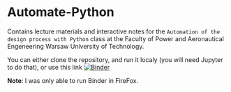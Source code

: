 # Automate-Python

Contains lecture materials and interactive notes for the `Automation of the design process with Python` class at the Faculty of Power and Aeronautical Engeneering Warsaw University of Technology.

You can either clone the repository, and run it localy (you will need Jupyter to do that), or use this link [![Binder](https://mybinder.org/badge_logo.svg)](https://mybinder.org/v2/gh/sgepner/Automate-Python.git/HEAD?labpath=.%2FLectures%2FLecture1%2FLecture%201.ipynb)

**Note**: I was only able to run Binder in FireFox.
